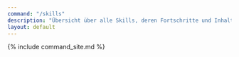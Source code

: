```yaml
---
command: "/skills"
description: "Übersicht über alle Skills, deren Fortschritte und Inhalte."
layout: default
---
```

{% include command_site.md %}
